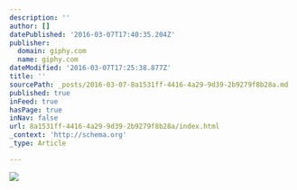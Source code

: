 ```yaml
---
description: ''
author: []
datePublished: '2016-03-07T17:40:35.204Z'
publisher:
  domain: giphy.com
  name: giphy.com
dateModified: '2016-03-07T17:25:38.877Z'
title: ''
sourcePath: _posts/2016-03-07-8a1531ff-4416-4a29-9d39-2b9279f8b28a.md
published: true
inFeed: true
hasPage: true
inNav: false
url: 8a1531ff-4416-4a29-9d39-2b9279f8b28a/index.html
_context: 'http://schema.org'
_type: Article

---
```

![](https://media.giphy.com/media/3rgXBvvLAG1T4exmgM/giphy.gif)